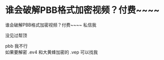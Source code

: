 # 谁会破解PBB格式加密视频？付费~~~~


谁会破解PBB格式加密视频？付费~~~~ 私信我

没见过帮顶

pbb 我不行<br />
如果要解密 .ev4 和大黄蜂加密的 .vep 可以找我
